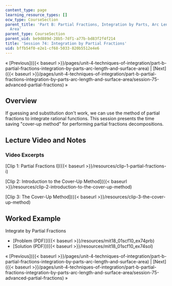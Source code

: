 ```yaml
---
content_type: page
learning_resource_types: []
ocw_type: CourseSection
parent_title: 'Part B: Partial Fractions, Integration by Parts, Arc Length, and Surface
  Area'
parent_type: CourseSection
parent_uid: be9d889d-28b5-7df1-a77b-bd83f2f4f214
title: 'Session 74: Integration by Partial Fractions'
uid: bffb54f0-e2e1-cf68-5033-820b5512e4e6
---
```


« [Previous]({{< baseurl >}}/pages/unit-4-techniques-of-integration/part-b-partial-fractions-integration-by-parts-arc-length-and-surface-area) | [Next]({{< baseurl >}}/pages/unit-4-techniques-of-integration/part-b-partial-fractions-integration-by-parts-arc-length-and-surface-area/session-75-advanced-partial-fractions) »

Overview
--------

If guessing and substitution don't work, we can use the method of partial fractions to integrate rational functions. This session presents the time saving "cover-up method" for performing partial fractions decompositions.

Lecture Video and Notes
-----------------------

### Video Excerpts

[Clip 1: Partial Fractions I]({{< baseurl >}}/resources/clip-1-partial-fractions-i)

[Clip 2: Introduction to the Cover-Up Method]({{< baseurl >}}/resources/clip-2-introduction-to-the-cover-up-method)

[Clip 3: The Cover-Up Method]({{< baseurl >}}/resources/clip-3-the-cover-up-method)

Worked Example
--------------

Integrate by Partial Fractions

*   [Problem (PDF)]({{< baseurl >}}/resources/mit18_01scf10_ex74prb)
*   [Solution (PDF)]({{< baseurl >}}/resources/mit18_01scf10_ex74sol)

« [Previous]({{< baseurl >}}/pages/unit-4-techniques-of-integration/part-b-partial-fractions-integration-by-parts-arc-length-and-surface-area) | [Next]({{< baseurl >}}/pages/unit-4-techniques-of-integration/part-b-partial-fractions-integration-by-parts-arc-length-and-surface-area/session-75-advanced-partial-fractions) »